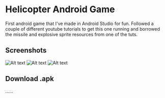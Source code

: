# Helicopter Android Game

First android game that I've made in Android Studio for fun. Followed a couple of different youtube tutorials to get this one running
and borrowed the missile and explosive sprite resources from one of the tuts. 

## Screenshots

![Alt text](http://i65.tinypic.com/biv7k9.jpg "Heli Screen 1")
![Alt text](http://i67.tinypic.com/e9ujuu.png "Heli Screen 2")
![Alt text](http://i64.tinypic.com/mw8fpg.png "Heli Screen 3")

## Download .apk
......
